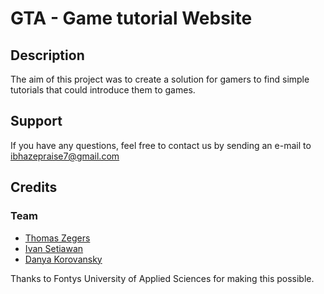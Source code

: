# GTA - Game tutorial Website 
## Description
The aim of this project was to create a solution for gamers to find simple tutorials that could introduce them to games.


## Support
If you have any questions, feel free to contact us by sending an e-mail to [ibhazepraise7@gmail.com](mailto:ibhazepraise7@gmail.com)

## Credits
### Team
- [Thomas Zegers](https://git.fhict.nl/I449856)
- [Ivan Setiawan](https://git.fhict.nl/I516415)
- [Danya Korovansky](mailto:danila.korovansky@gmail.com)


Thanks to Fontys University of Applied Sciences for making this possible.
